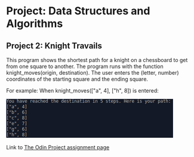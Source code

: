 # Project: Data Structures and Algorithms

## Project 2: Knight Travails

This program shows the shortest path for a knight on a chessboard to get from one square to another. The program runs with the function knight_moves(origin, destination). The user enters the (letter, number) coordinates of the starting square and the ending square.

For example:
When knight_moves(["a", 4], ["h", 8]) is entered:

![travel path](/screenshots/path.png)

Link to [The Odin Project assignment page](https://www.theodinproject.com/courses/ruby-programming/lessons/data-structures-and-algorithms)